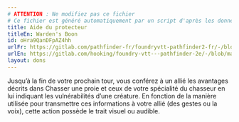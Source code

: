 ```yaml
---
# ATTENTION : Ne modifiez pas ce fichier
# Ce fichier est généré automatiquement par un script d'après les données du module Foundry VTT officiel et de sa traduction
title: Aide du protecteur
titleEn: Warden's Boon
id: oHra9QanDFpAZ4hh
urlFr: https://gitlab.com/pathfinder-fr/foundryvtt-pathfinder2-fr/-/blob/master/data/feats/oHra9QanDFpAZ4hh.htm
urlEn: https://gitlab.com/hooking/foundry-vtt---pathfinder-2e/-/blob/master/packs/data/feats.db/warden-s-boon.json
layout: dons
---
```

Jusqu’à la fin de votre prochain tour, vous conférez à un allié les avantages décrits dans Chasser une proie et ceux de votre spécialité du chasseur en lui indiquant les vulnérabilités d’une créature. En fonction de la manière utilisée pour transmettre ces informations à votre allié (des gestes ou la voix), cette action possède le trait visuel ou audible.
